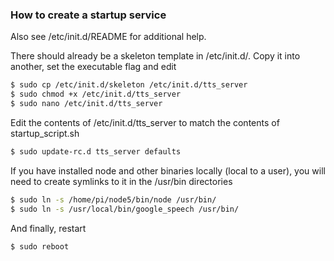 ### How to create a startup service

Also see /etc/init.d/README for additional help.

There should already be a skeleton template in /etc/init.d/. Copy it into another, set the executable flag and edit 

```sh
$ sudo cp /etc/init.d/skeleton /etc/init.d/tts_server
$ sudo chmod +x /etc/init.d/tts_server
$ sudo nano /etc/init.d/tts_server
``` 

Edit the contents of /etc/init.d/tts_server to match the contents of startup_script.sh

```sh
$ sudo update-rc.d tts_server defaults
```

If you have installed node and other binaries locally (local to a user), you will need to create symlinks to it in the /usr/bin directories

```sh
$ sudo ln -s /home/pi/node5/bin/node /usr/bin/
$ sudo ln -s /usr/local/bin/google_speech /usr/bin/
```

And finally, restart

```sh
$ sudo reboot
```
